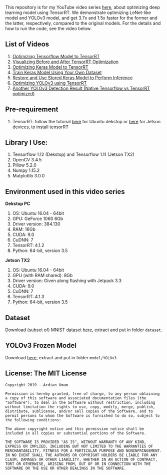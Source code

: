 This repository is for my YouTube video series [here](https://www.youtube.com/watch?v=AIGOSz2tFP8&list=PLkRkKTC6HZMwdtzv3PYJanRtR6ilSCZ4f), about optimizing deep learning model using TensorRT. We demonstrate optimizing LeNet-like model and YOLOv3 model, and get 3.7x and 1.5x faster for the former and the latter, respectively, compared to the original models. For the details and how to run the code, see the video below.


## List of Videos
1. [Optimizing Tensorflow Model to TensorRT](https://www.youtube.com/watch?v=AIGOSz2tFP8&list=PLkRkKTC6HZMwdtzv3PYJanRtR6ilSCZ4f)
2. [Visualizing Before and After TensorRT Optimization](https://www.youtube.com/watch?v=Hum7awcBffY&index=2&list=PLkRkKTC6HZMwdtzv3PYJanRtR6ilSCZ4f)
3. [Optimizing Keras Model to TensorRT](https://www.youtube.com/watch?v=ky4mFPewl8Y&index=3&list=PLkRkKTC6HZMwdtzv3PYJanRtR6ilSCZ4f)
4. [Train Keras Model Using Your Own Dataset](https://www.youtube.com/watch?v=9IEcI5JZWg8&index=4&list=PLkRkKTC6HZMwdtzv3PYJanRtR6ilSCZ4f)
5. [Restore and Use Stored Keras Model to Perform Inference](https://www.youtube.com/watch?v=h6X2THHnQ4s&list=PLkRkKTC6HZMwdtzv3PYJanRtR6ilSCZ4f&index=5)
6. [Optimizing YOLOv3 using TensorRT](https://www.youtube.com/watch?v=stBYLsq15lY&index=6&list=PLkRkKTC6HZMwdtzv3PYJanRtR6ilSCZ4f)
7. [Another YOLOv3 Detection Result (Native Tensorflow vs TensorRT optimized)](https://www.youtube.com/watch?v=IVUl61p6efU&list=PLkRkKTC6HZMwdtzv3PYJanRtR6ilSCZ4f&index=7)

## Pre-requirement
1. TensorRT: follow the tutorial [here](https://steemit.com/deeplearning/@ardianumam/installing-tensorrt-in-ubuntu-desktop) for Ubuntu dekstop or [here](https://steemit.com/deeplearning/@ardianumam/installing-tensorrt-in-jetson-tx2) for Jetson devices, to install tensorRT

## Library I Use:
1. Tensorflow 1.12 (Dekstop) and Tensorflow 1.11 (Jetson TX2)
2. OpenCV 3.4.5
3. Pillow 5.2.0
4. Numpy 1.15.2
5. Matplotlib 3.0.0


## Environment used in this video series
**Dekstop PC**
1. OS: Ubuntu 16.04 - 64bit
2. GPU: GeForce 1060 6Gb
3. Driver version: 384.130
4. RAM: 16Gb
5. CUDA: 9.0
6. CuDNN: 7
7. TensorRT: 4.1.2
8. Python: 64-bit, version 3.5

**Jetson TX2**
1. OS: Ubuntu 16.04 - 64bit
2. GPU (with RAM shared): 8Gb
3. Driver version: Given along flashing with Jetpack 3.3
4. CUDA: 9.0
5. CuDNN: 7
6. TensorRT: 4.1.3
7. Python: 64-bit, version 3.5

## Dataset
Download (subset of) MNIST dataset [here](https://drive.google.com/file/d/1GOeU5T5EinT98VJsDbV0REyxEdgDwvio/view?usp=sharing), extract and put in folder `dataset`.

## YOLOv3 Frozen Model
Download [here](https://drive.google.com/file/d/1tH6RCYXfsvS_BC2Z_zEd7mu4uMYW4dsr/view?usp=sharing), extract and put in folder `model/YOLOv3` 

## License: The MIT License
```
Copyright 2019 - Ardian Umam

Permission is hereby granted, free of charge, to any person obtaining a copy of this software and associated documentation files (the "Software"), to deal in the Software without restriction, including without limitation the rights to use, copy, modify, merge, publish, distribute, sublicense, and/or sell copies of the Software, and to permit persons to whom the Software is furnished to do so, subject to the following conditions:

The above copyright notice and this permission notice shall be included in all copies or substantial portions of the Software.

THE SOFTWARE IS PROVIDED "AS IS", WITHOUT WARRANTY OF ANY KIND, EXPRESS OR IMPLIED, INCLUDING BUT NOT LIMITED TO THE WARRANTIES OF MERCHANTABILITY, FITNESS FOR A PARTICULAR PURPOSE AND NONINFRINGEMENT. IN NO EVENT SHALL THE AUTHORS OR COPYRIGHT HOLDERS BE LIABLE FOR ANY CLAIM, DAMAGES OR OTHER LIABILITY, WHETHER IN AN ACTION OF CONTRACT, TORT OR OTHERWISE, ARISING FROM, OUT OF OR IN CONNECTION WITH THE SOFTWARE OR THE USE OR OTHER DEALINGS IN THE SOFTWARE.
```
